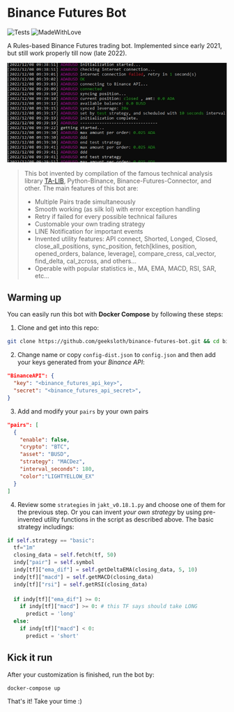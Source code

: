 # Binance Futures Bot

![Tests](https://github.com/mrjbq7/ta-lib/actions/workflows/tests.yml/badge.svg)
![MadeWithLove](https://camo.githubusercontent.com/ff817852f0d676a36eaa3108d380e0052e689d9e0bc3eb42818fb21008708420/68747470733a2f2f696d672e736869656c64732e696f2f62616467652f4d616465253230576974682d4c6f76652d6f72616e67652e737667)

A Rules-based Binance Futures trading bot. Implemented since early 2021, but still work properly till now (late 2022).

![SS](static/ss.jpg)

> This bot invented by compilation of the famous technical analysis library [TA-LIB](http://ta-lib.org), Python-Binance, Binance-Futures-Connector, and other. The main features of this bot are:
> * Multiple Pairs trade simultaneously
> * Smooth working (as silk lol) with error exception handling
> * Retry if failed for every possible technical failures
> * Customable your own trading strategy
> * LINE Notification for important events
> * Invented utility features: API connect, Shorted, Longed, Closed, close_all_positions, sync_position, fetch[klines, position, opened_orders, balance, leverage], compare_cress, cal_vector, find_delta, cal_zcross, and others...
> * Operable with popular statistics ie., MA, EMA, MACD, RSI, SAR, etc...

## Warming up
You can easily run this bot with **Docker Compose** by following these steps:

1. Clone and get into this repo:
```bash
git clone https://github.com/geeksloth/binance-futures-bot.git && cd binance-futures-bot
```

2. Change name or copy `config-dist.json` to `config.json` and then add your keys generated from your *Binance API*:
```json
"BinanceAPI": {
  "key": "<binance_futures_api_key>",
  "secret": "<binance_futures_api_secret>",
}
```

3. Add and modify your `pairs` by your own pairs
```json
"pairs": [
  {
    "enable": false,
    "crypto": "BTC",
    "asset": "BUSD",
    "strategy": "MACDez",
    "interval_seconds": 180,
    "color":"LIGHTYELLOW_EX"
  }
]
```

4. Review some `strategies` in `jakt_v0.18.1.py` and choose one of them for the previous step. Or you can invent *your own strategy* by using pre-invented utility functions in the script as described above. The basic strategy includings:
```python
if self.strategy == "basic":
  tf="1m"
  closing_data = self.fetch(tf, 50)
  indy["pair"] = self.symbol
  indy[tf]["ema_dif"] = self.getDeltaEMA(closing_data, 5, 10)
  indy[tf]["macd"] = self.getMACD(closing_data)
  indy[tf]["rsi"] = self.getRSI(closing_data)

  if indy[tf]["ema_dif"] >= 0:
    if indy[tf]["macd"] >= 0: # this TF says should take LONG
      predict = 'long'
  else:
    if indy[tf]["macd"] < 0:
      predict = 'short'
```

## Kick it run
After your customization is finished, run the bot by:
```bash
docker-compose up
```
That's it! Take your time :)
